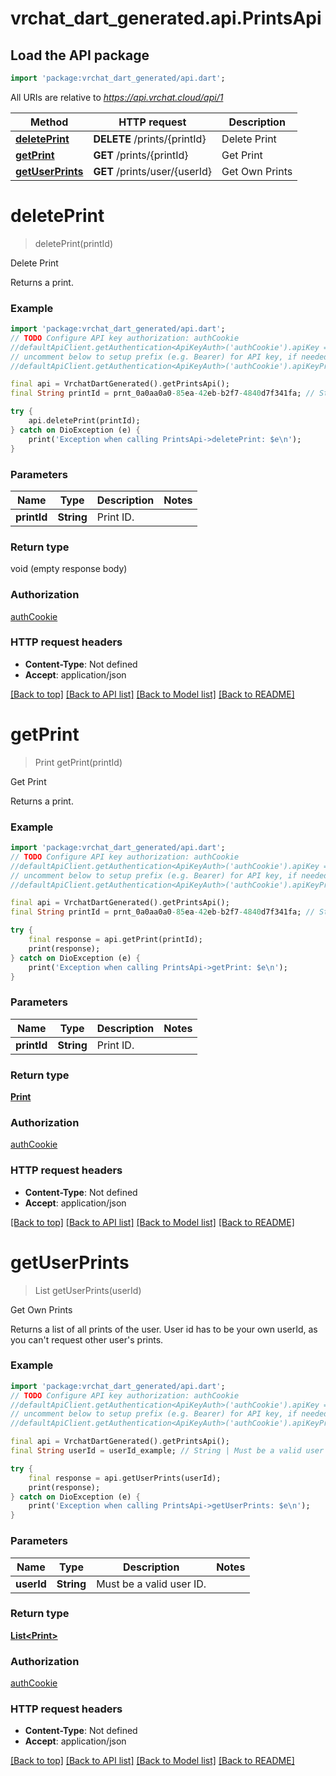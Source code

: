 # vrchat_dart_generated.api.PrintsApi

## Load the API package
```dart
import 'package:vrchat_dart_generated/api.dart';
```

All URIs are relative to *https://api.vrchat.cloud/api/1*

Method | HTTP request | Description
------------- | ------------- | -------------
[**deletePrint**](PrintsApi.md#deleteprint) | **DELETE** /prints/{printId} | Delete Print
[**getPrint**](PrintsApi.md#getprint) | **GET** /prints/{printId} | Get Print
[**getUserPrints**](PrintsApi.md#getuserprints) | **GET** /prints/user/{userId} | Get Own Prints


# **deletePrint**
> deletePrint(printId)

Delete Print

Returns a print.

### Example
```dart
import 'package:vrchat_dart_generated/api.dart';
// TODO Configure API key authorization: authCookie
//defaultApiClient.getAuthentication<ApiKeyAuth>('authCookie').apiKey = 'YOUR_API_KEY';
// uncomment below to setup prefix (e.g. Bearer) for API key, if needed
//defaultApiClient.getAuthentication<ApiKeyAuth>('authCookie').apiKeyPrefix = 'Bearer';

final api = VrchatDartGenerated().getPrintsApi();
final String printId = prnt_0a0aa0a0-85ea-42eb-b2f7-4840d7f341fa; // String | Print ID.

try {
    api.deletePrint(printId);
} catch on DioException (e) {
    print('Exception when calling PrintsApi->deletePrint: $e\n');
}
```

### Parameters

Name | Type | Description  | Notes
------------- | ------------- | ------------- | -------------
 **printId** | **String**| Print ID. | 

### Return type

void (empty response body)

### Authorization

[authCookie](../README.md#authCookie)

### HTTP request headers

 - **Content-Type**: Not defined
 - **Accept**: application/json

[[Back to top]](#) [[Back to API list]](../README.md#documentation-for-api-endpoints) [[Back to Model list]](../README.md#documentation-for-models) [[Back to README]](../README.md)

# **getPrint**
> Print getPrint(printId)

Get Print

Returns a print.

### Example
```dart
import 'package:vrchat_dart_generated/api.dart';
// TODO Configure API key authorization: authCookie
//defaultApiClient.getAuthentication<ApiKeyAuth>('authCookie').apiKey = 'YOUR_API_KEY';
// uncomment below to setup prefix (e.g. Bearer) for API key, if needed
//defaultApiClient.getAuthentication<ApiKeyAuth>('authCookie').apiKeyPrefix = 'Bearer';

final api = VrchatDartGenerated().getPrintsApi();
final String printId = prnt_0a0aa0a0-85ea-42eb-b2f7-4840d7f341fa; // String | Print ID.

try {
    final response = api.getPrint(printId);
    print(response);
} catch on DioException (e) {
    print('Exception when calling PrintsApi->getPrint: $e\n');
}
```

### Parameters

Name | Type | Description  | Notes
------------- | ------------- | ------------- | -------------
 **printId** | **String**| Print ID. | 

### Return type

[**Print**](Print.md)

### Authorization

[authCookie](../README.md#authCookie)

### HTTP request headers

 - **Content-Type**: Not defined
 - **Accept**: application/json

[[Back to top]](#) [[Back to API list]](../README.md#documentation-for-api-endpoints) [[Back to Model list]](../README.md#documentation-for-models) [[Back to README]](../README.md)

# **getUserPrints**
> List<Print> getUserPrints(userId)

Get Own Prints

Returns a list of all prints of the user. User id has to be your own userId, as you can't request other user's prints.

### Example
```dart
import 'package:vrchat_dart_generated/api.dart';
// TODO Configure API key authorization: authCookie
//defaultApiClient.getAuthentication<ApiKeyAuth>('authCookie').apiKey = 'YOUR_API_KEY';
// uncomment below to setup prefix (e.g. Bearer) for API key, if needed
//defaultApiClient.getAuthentication<ApiKeyAuth>('authCookie').apiKeyPrefix = 'Bearer';

final api = VrchatDartGenerated().getPrintsApi();
final String userId = userId_example; // String | Must be a valid user ID.

try {
    final response = api.getUserPrints(userId);
    print(response);
} catch on DioException (e) {
    print('Exception when calling PrintsApi->getUserPrints: $e\n');
}
```

### Parameters

Name | Type | Description  | Notes
------------- | ------------- | ------------- | -------------
 **userId** | **String**| Must be a valid user ID. | 

### Return type

[**List&lt;Print&gt;**](Print.md)

### Authorization

[authCookie](../README.md#authCookie)

### HTTP request headers

 - **Content-Type**: Not defined
 - **Accept**: application/json

[[Back to top]](#) [[Back to API list]](../README.md#documentation-for-api-endpoints) [[Back to Model list]](../README.md#documentation-for-models) [[Back to README]](../README.md)

